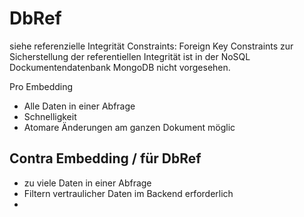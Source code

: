 DbRef
=====

siehe referenzielle Integrität Constraints:
Foreign Key Constraints zur Sicherstellung der referentiellen Integrität ist in der NoSQL Dockumentendatenbank MongoDB nicht vorgesehen.

Pro Embedding
- Alle Daten in einer Abfrage
- Schnelligkeit
- Atomare Änderungen am ganzen Dokument möglic



## Contra Embedding / für DbRef
- zu viele Daten in einer Abfrage
- Filtern vertraulicher Daten im Backend erforderlich
- 